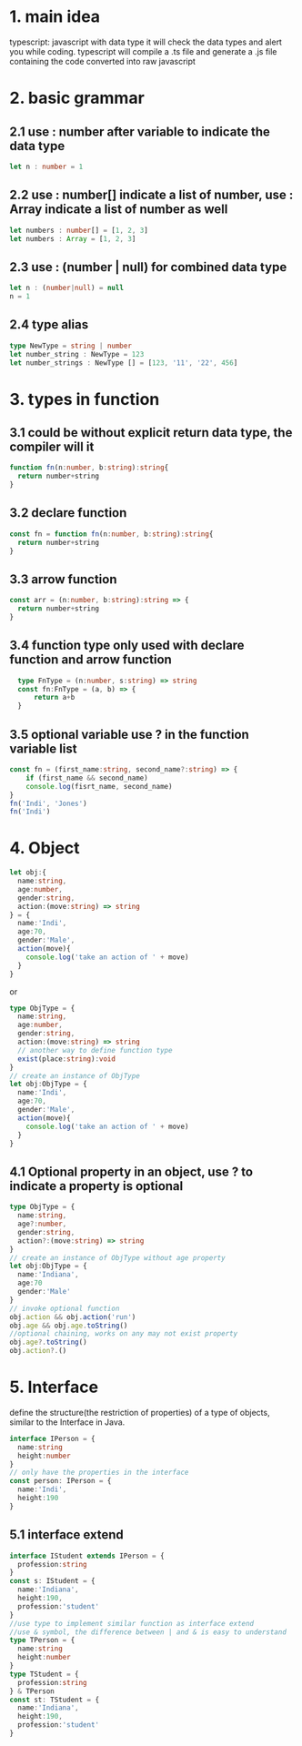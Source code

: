 # 1. main idea
  typescript: javascript with data type
  it will check the data types and alert you while coding.
  typescript will compile a .ts file and generate a .js file containing the code converted into raw javascript
# 2. basic grammar
  ## 2.1 use : number after variable to indicate the data type
  ```Typescript
  let n : number = 1
  ```
  ## 2.2 use : number[] indicate a list of number, use : Array indicate a list of number as well
  ```Typescript
  let numbers : number[] = [1, 2, 3]
  let numbers : Array = [1, 2, 3]
  ```
  ## 2.3 use : (number | null) for combined data type
  ```Typescript
  let n : (number|null) = null
  n = 1
  ```
  ## 2.4 type alias
  ```Typescript
  type NewType = string | number
  let number_string : NewType = 123
  let number_strings : NewType [] = [123, '11', '22', 456]
  ```
# 3. types in function 
  ## 3.1 could be without explicit return data type, the compiler will it
  ```Typescript
  function fn(n:number, b:string):string{
    return number+string
  }
  ```
  ## 3.2 declare function
  ```Typescript
  const fn = function fn(n:number, b:string):string{
    return number+string
  }
  ```
  ## 3.3 arrow function
  ```Typescript
  const arr = (n:number, b:string):string => {
    return number+string
  }
  ```
  ## 3.4 function type only used with declare function and arrow function
```typescript
  type FnType = (n:number, s:string) => string
  const fn:FnType = (a, b) => {
      return a+b
  }
```
  ## 3.5 optional variable use ? in the function variable list
  ```Typescript
  const fn = (first_name:string, second_name?:string) => {
      if (first_name && second_name)
      console.log(fisrt_name, second_name)
  }
  fn('Indi', 'Jones')
  fn('Indi')
  ```
# 4. Object
```Typescript
let obj:{
  name:string,
  age:number,
  gender:string,
  action:(move:string) => string
} = {
  name:'Indi',
  age:70,
  gender:'Male',
  action(move){
    console.log('take an action of ' + move)
  }
}
```
or
```Typescript
type ObjType = {
  name:string,
  age:number,
  gender:string,
  action:(move:string) => string
  // another way to define function type
  exist(place:string):void
}
// create an instance of ObjType
let obj:ObjType = {
  name:'Indi',
  age:70,
  gender:'Male',
  action(move){
    console.log('take an action of ' + move)
  }
}
```
## 4.1 Optional property in an object, use ? to indicate a property is optional
```Typescript
type ObjType = {
  name:string,
  age?:number,
  gender:string,
  action?:(move:string) => string
}
// create an instance of ObjType without age property
let obj:ObjType = {
  name:'Indiana',
  age:70
  gender:'Male'
}
// invoke optional function
obj.action && obj.action('run')
obj.age && obj.age.toString()
//optional chaining, works on any may not exist property
obj.age?.toString()
obj.action?.()
```
# 5. Interface
define the structure(the restriction of properties) of a type of objects, similar to the Interface in Java.
```Typescript
interface IPerson = {
  name:string
  height:number
}
// only have the properties in the interface
const person: IPerson = {
  name:'Indi',
  height:190
}
```
## 5.1 interface extend
```Typescript
interface IStudent extends IPerson = {
  profession:string
}
const s: IStudent = {
  name:'Indiana',
  height:190,
  profession:'student'
}
//use type to implement similar function as interface extend
//use & symbol, the difference between | and & is easy to understand
type TPerson = {
  name:string
  height:number
}
type TStudent = {
  profession:string
} & TPerson
const st: TStudent = {
  name:'Indiana',
  height:190,
  profession:'student'
}
```
